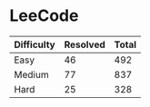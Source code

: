 # LeeCode

| Difficulty | Resolved | Total |
| :--------- | :------- | :---- |
| Easy       | 46       | 492   |
| Medium     | 77       | 837   |
| Hard       | 25       | 328   |

